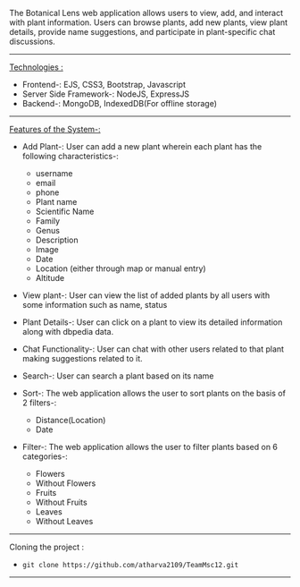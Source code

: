 The Botanical Lens web application allows users to view, add, and interact with plant information. Users can browse plants, add new plants, view plant details, provide name suggestions, and participate in plant-specific chat discussions.


---

<ins> Technologies : </ins>
- Frontend-: EJS, CSS3, Bootstrap, Javascript
- Server Side Framework-: NodeJS, ExpressJS
- Backend-: MongoDB, IndexedDB(For offline storage)

---

<ins> Features of the System-: </ins>

- Add Plant-: User can add a new plant wherein each plant has the following characteristics-:
    - username
    - email
    - phone
    - Plant name
    - Scientific Name
    - Family
    - Genus
    - Description
    - Image
    - Date
    - Location (either through map or manual entry)
    - Altitude

- View plant-: User can view the list of added plants by all users with some information such as name, status
- Plant Details-: User can click on a plant to view its detailed information along with dbpedia data.
- Chat Functionality-: User can chat with other users related to that plant making suggestions related to it.
- Search-: User can search a plant based on its name
- Sort-: The web application allows the user to sort plants on the basis of 2 filters-:
  - Distance(Location)
  - Date
- Filter-: The web application allows the user to filter plants based on 6 categories-:
  - Flowers
  - Without Flowers
  - Fruits
  - Without Fruits
  - Leaves
  - Without Leaves

---
Cloning the project :

* ``` git clone https://github.com/atharva2109/TeamMsc12.git ```


---